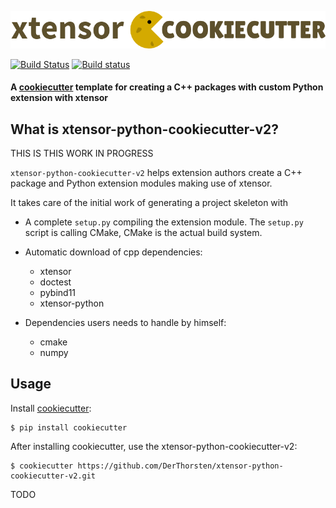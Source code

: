 ![cookicutter-logo](./cookiecutter.png)



[![Build Status](https://travis-ci.org/DerThorsten/xtensor-python-cookiecutter-v2.svg?branch=master)](https://travis-ci.org/DerThorsten/xtensor-python-cookiecutter-v2)
[![Build status](https://ci.appveyor.com/api/projects/status/hqaaw6wpwr86yv5v/branch/master?svg=true)](https://ci.appveyor.com/project/DerThorsten/xtensor-python-cookiecutter-v2/branch/master)




#### A [cookiecutter](https://github.com/audreyr/cookiecutter) template for creating a C++ packages with custom Python extension with xtensor

## What is xtensor-python-cookiecutter-v2?

THIS IS THIS WORK IN PROGRESS

`xtensor-python-cookiecutter-v2` helps extension authors create a C++ package and  Python extension modules making use of xtensor.

It takes care of the initial work of generating a project skeleton with

- A complete `setup.py` compiling the extension module. 
  The `setup.py` script is calling CMake, CMake is the
  actual build system.
- Automatic download of cpp dependencies:
    - xtensor
    - doctest
    - pybind11
    - xtensor-python

- Dependencies users needs to handle by himself:
    - cmake
    - numpy

## Usage

Install [cookiecutter](https://github.com/audreyr/cookiecutter):

    $ pip install cookiecutter

After installing cookiecutter, use the xtensor-python-cookiecutter-v2:

    $ cookiecutter https://github.com/DerThorsten/xtensor-python-cookiecutter-v2.git

TODO
